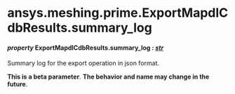 # ansys.meshing.prime.ExportMapdlCdbResults.summary_log



#### *property* ExportMapdlCdbResults.summary_log *: [str](https://docs.python.org/3.11/library/stdtypes.html#str)*

Summary log for the export operation in json format.

**This is a beta parameter**. **The behavior and name may change in the future**.

<!-- !! processed by numpydoc !! -->
